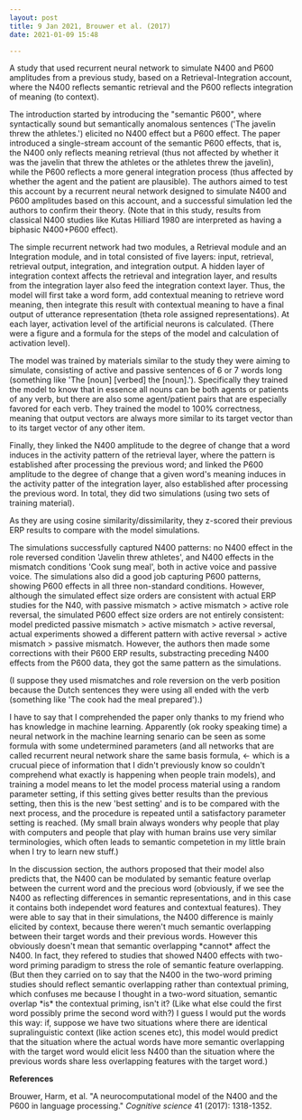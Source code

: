 ```yaml
---
layout: post
title: 9 Jan 2021, Brouwer et al. (2017)
date: 2021-01-09 15:48

---
```

<!-- wp:paragraph -->
<p>A study that used recurrent neural network to simulate N400 and P600 amplitudes from a previous study, based on a Retrieval-Integration account, where the N400 reflects semantic retrieval and the P600 reflects integration of meaning (to context).</p>
<!-- /wp:paragraph -->

<!-- wp:paragraph -->
<p>The introduction started by introducing the "semantic P600", where syntactically sound but semantically anomalous sentences ('The javelin threw the athletes.') elicited no N400 effect but a P600 effect. The paper introduced a single-stream account of the semantic P600 effects, that is, the N400 only reflects meaning retrieval (thus not affected by whether it was the javelin that threw the athletes or the athletes threw the javelin), while the P600 reflects a more general integration process (thus affected by whether the agent and the patient are plausible). The authors aimed to test this account by a recurrent neural network designed to simulate N400 and P600 amplitudes based on this account, and a successful simulation led the authors to confirm their theory. (Note that in this study, results from classical N400 studies like Kutas Hilliard 1980 are interpreted as having a biphasic N400+P600 effect).</p>
<!-- /wp:paragraph -->

<!-- wp:paragraph -->
<p>The simple recurrent network had two modules, a Retrieval module and an Integration module, and in total consisted of five layers: input, retrieval, retrieval output, integration, and integration output. A hidden layer of integration context affects the retrieval and integration layer, and results from the integration layer also feed the integration context layer. Thus, the model will first take a word form, add contextual meaning to retrieve word meaning, then integrate this result with contextual meaning to have a final output of utterance representation (theta role assigned representations). At each layer, activation level of the artificial neurons is calculated. (There were a figure and a formula for the steps of the model and calculation of activation level).</p>
<!-- /wp:paragraph -->

<!-- wp:paragraph -->
<p>The model was trained by materials similar to the study they were aiming to simulate, consisting of active and passive sentences of 6 or 7 words long (something like 'The [noun] [verbed] the [noun].'). Specifically they trained the model to know that in essence all nouns can be both agents or patients of any verb, but there are also some agent/patient pairs that are especially favored for each verb. They trained the model to 100% correctness, meaning that output vectors are always more similar to its target vector than to its target vector of any other item.</p>
<!-- /wp:paragraph -->

<!-- wp:paragraph -->
<p>Finally, they linked the N400 amplitude to the degree of change that a word induces in the activity pattern of the retrieval layer, where the pattern is established after processing the previous word; and linked the P600 amplitude to the degree of change that a given word's meaning induces in the activity patter of the integration layer, also established after processing the previous word. In total, they did two simulations (using two sets of training material).</p>
<!-- /wp:paragraph -->

<!-- wp:paragraph -->
<p>As they are using cosine similarity/dissimilarity, they z-scored their previous ERP results to compare with the model simulations.</p>
<!-- /wp:paragraph -->

<!-- wp:paragraph -->
<p>The simulations successfully captured N400 patterns: no N400 effect in the role reversed condition 'Javelin threw athletes', and N400 effects in the mismatch conditions 'Cook sung meal', both in active voice and passive voice. The simulations also did a good job capturing P600 patterns, showing P600 effects in all three non-standard conditions. However, although the simulated effect size orders are consistent with actual ERP studies for the N40, with passive mismatch &gt; active mismatch &gt; active role reversal, the simulated P600 effect size orders are not entirely consistent: model predicted passive mismatch &gt; active mismatch &gt; active reversal, actual experiments showed a different pattern with active reversal &gt; active mismatch &gt; passive mismatch. However, the authors then made some corrections with their P600 ERP results, substracting preceding N400 effects from the P600 data, they got the same pattern as the simulations.</p>
<!-- /wp:paragraph -->

<!-- wp:paragraph -->
<p>(I suppose they used mismatches and role reversion on the verb position because the Dutch sentences they were using all ended with the verb (something like 'The cook had the meal prepared').)</p>
<!-- /wp:paragraph -->

<!-- wp:paragraph -->
<p>I have to say that I comprehended the paper only thanks to my friend who has knowledge in machine learning. Apparently (ok rooky speaking time) a neural network in the machine learning senario can be seen as some formula with some undetermined parameters (and all networks that are called recurrent neural network share the same basis formula, ← which is a crucual piece of information that I didn't previously know so couldn't comprehend what exactly is happening when people train models), and training a model means to let the model process material using a random parameter setting, if this setting gives better results than the previous setting, then this is the new 'best setting' and is to be compared with the next process, and the procedure is repeated until a satisfactory parameter setting is reached. (My small brain always wonders why people that play with computers and people that play with human brains use very similar terminologies, which often leads to semantic competetion in my little brain when I try to learn new stuff.)</p>
<!-- /wp:paragraph -->

<!-- wp:paragraph -->
<p>In the discussion section, the authors proposed that their model also predicts that, the N400 can be modulated by semantic feature overlap between the current word and the precious word (obviously, if we see the N400 as reflecting differences in semantic representations, and in this case it contains both independet word features and contextual features). They were able to say that in their simulations, the N400 difference is mainly elicited by context, because there weren't much semantic overlapping between their target words and their previous words. However this obviously doesn't mean that semantic overlapping *cannot* affect the N400. In fact, they refered to studies that showed N400 effects with two-word priming paradigm to stress the role of semantic feature overlapping. (But then they carried on to say that the N400 in the two-word priming studies should reflect semantic overlapping rather than contextual priming, which confuses me because I thought in a two-word situation, semantic overlap *is* the contextual priming, isn't it? (Like what else could the first word possibly prime the second word with?) I guess I would put the words this way: if, suppose we have two situations where there are identical supralinguistic context (like action scenes etc), this model would predict that the situation where the actual words have more semantic overlapping with the target word would elicit less N400 than the situation where the previous words share less overlapping features with the target word.)</p>
<!-- /wp:paragraph -->

<!-- wp:paragraph -->
<p><strong>References</strong></p>
<!-- /wp:paragraph -->

<!-- wp:paragraph -->
<p>Brouwer, Harm, et al. "A neurocomputational model of the N400 and the P600 in language processing." <em>Cognitive science</em> 41 (2017): 1318-1352.</p>
<!-- /wp:paragraph -->
